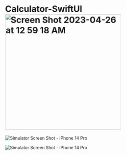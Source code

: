 # Calculator-SwiftUI<img width="378" alt="Screen Shot 2023-04-26 at 12 59 18 AM" src="https://user-images.githubusercontent.com/55969892/234474143-4cd3e37a-74e7-4f76-8914-d7fd900bb2c1.png">


![Simulator Screen Shot - iPhone 14 Pro](https://user-images.githubusercontent.com/55969892/234473254-569c6b13-aeee-49af-b126-76f6e5bb26c8.png)

![Simulator Screen Shot - iPhone 14 Pro](https://user-images.githubusercontent.com/55969892/234473565-7dcf1953-2b94-4a26-9ef9-af8daa10d7c7.png)


